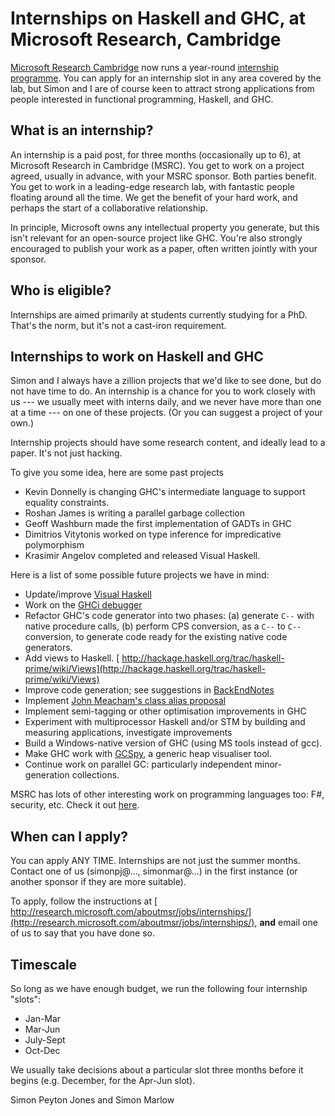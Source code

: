 # Internships on Haskell and GHC, at Microsoft Research, Cambridge



[
Microsoft Research Cambridge](http://research.microsoft.com/aboutmsr/labs/cambridge/) now runs a year-round [
internship programme](http://research.microsoft.com/aboutmsr/jobs/internships/).  You can apply for an internship slot in any area covered by the lab, but Simon and I are of course keen to attract strong applications from people interested in functional programming, Haskell, and GHC.


## What is an internship?



An internship is a paid post, for three months (occasionally up to 6), at Microsoft Research in Cambridge (MSRC).  You get to work on a project agreed, usually in advance, with your MSRC sponsor.  Both parties benefit.  You get to work in a leading-edge research lab, with fantastic people floating around all the time.  We get the benefit of your hard work, and perhaps the start of a collaborative relationship.



In principle, Microsoft owns any intellectual property you generate, but this isn't relevant for an open-source project like GHC.  You're also strongly encouraged to publish your work as a paper, often written jointly with your sponsor.


## Who is eligible?



Internships are aimed primarily at students currently studying for a PhD.  That's the norm, but it's not a cast-iron requirement.


## Internships to work on Haskell and GHC



Simon and I always have a zillion projects that we'd like to see done, but do not have time to do.  An internship is a chance for you to work closely with us --- we usually meet with interns daily, and we never have more than one at a time --- on one of these projects.  (Or you can suggest a project of your own.)



Internship projects should have some research content, and ideally lead to a paper.  It's not just hacking.



To give you some idea, here are some past projects


- Kevin Donnelly is changing GHC's intermediate language to support equality constraints.
- Roshan James is writing a parallel garbage collection
- Geoff Washburn made the first implementation of GADTs in GHC
- Dimitrios Vitytonis worked on type inference for impredicative polymorphism
- Krasimir Angelov completed and released Visual Haskell. 


Here is a list of some possible future projects we have in mind:


- Update/improve [ Visual Haskell](http://www.haskell.org/visualhaskell)
- Work on the [ GHCi debugger](http://www.haskell.org/haskellwiki/Ghci/Debugger)
- Refactor GHC's code generator into two phases: (a) generate `C--` with native procedure calls,
  (b) perform CPS conversion, as a `C--` to `C--` conversion, to generate code ready 
  for the existing native code generators.
- Add views to Haskell.  [
  http://hackage.haskell.org/trac/haskell-prime/wiki/Views](http://hackage.haskell.org/trac/haskell-prime/wiki/Views)
- Improve code generation; see suggestions in [BackEndNotes](back-end-notes)
- Implement [
  John Meacham's class alias proposal](http://repetae.net/john/recent/out/classalias.html)
- Implement semi-tagging or other optimisation improvements in GHC
- Experiment with multiprocessor Haskell and/or STM by building and measuring applications, investigate improvements
- Build a Windows-native version of GHC (using MS tools instead of gcc).
- Make GHC work with [
  GCSpy](http://research.sun.com/projects/gcspy/), a generic heap visualiser tool.
- Continue work on parallel GC: particularly independent minor-generation collections.


MSRC has lots of other interesting work on programming languages too: F\#, security, etc.  Check it out [
here](http://research.microsoft.com/aboutmsr/labs/cambridge/).


## When can I apply?



You can apply ANY TIME.  Internships are not just the summer months. Contact one of us (simonpj@…, simonmar@…) in the first instance (or another sponsor if they are more suitable).



To apply, follow the instructions at [
http://research.microsoft.com/aboutmsr/jobs/internships/](http://research.microsoft.com/aboutmsr/jobs/internships/), **and** email one of us to say that you have done so. 


## Timescale



So long as we have enough budget, we run the following four internship "slots":


- Jan-Mar
- Mar-Jun
- July-Sept
- Oct-Dec


We usually take decisions about a particular slot three months before it begins (e.g. December, for the Apr-Jun slot).



Simon Peyton Jones and Simon Marlow


